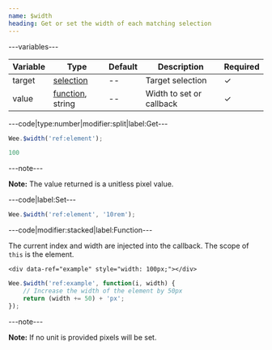```yaml
---
name: $width
heading: Get or set the width of each matching selection
---
```


---variables---

| Variable | Type | Default | Description | Required |
| -- | -- | -- | -- | -- |
| target | [selection](/script#selection) | -- | Target selection | ✓ |
| value | [function](/script/#functions), string | -- | Width to set or callback | ✓ |

---code|type:number|modifier:split|label:Get---

```javascript
Wee.$width('ref:element');
```

```javascript
100
```

---note---

**Note:** The value returned is a unitless pixel value.

---code|label:Set---

```javascript
Wee.$width('ref:element', '10rem');
```

---code|modifier:stacked|label:Function---

The current index and width are injected into the callback. The scope of ```this``` is the element.

```markup
<div data-ref="example" style="width: 100px;"></div>
```

```javascript
Wee.$width('ref:example', function(i, width) {
	// Increase the width of the element by 50px
	return (width += 50) + 'px';
});
```

---note---

**Note:** If no unit is provided pixels will be set.